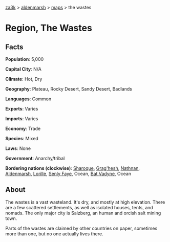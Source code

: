 [za3k](/) > [aldenmarsh](/aldenmarsh/) > [maps](maps) > the wastes

# Region, The Wastes
## Facts
**Population**: 5,000

**Capital City**: N/A

**Climate**: Hot, Dry

**Geography**: Plateau, Rocky Desert, Sandy Desert, Badlands

**Languages**: Common

**Exports**: Varies

**Imports**: Varies

**Economy**: Trade

**Species**: Mixed

**Laws**: None

**Government**: Anarchy/tribal

**Bordering nations (clockwise)**: [Sharoque](sharoque), [Grag'hesh](graghesh), [Nathnan](nathnan), [Aldenmarsh](aldenmarsh), [Lorille](lorille), [Senly Faye](senly_faye), Ocean, [Bat Vadyne](bat_vadyne), Ocean

## About
The wastes is a vast wasteland. It's dry, and mostly at high elevation. There are a few scattered settlements, as well as isolated houses, tents, and nomads. The only major city is Salzberg, an human and orcish salt mining town.

Parts of the wastes are claimed by other countries on paper, sometimes more than one, but no one actually lives there.
